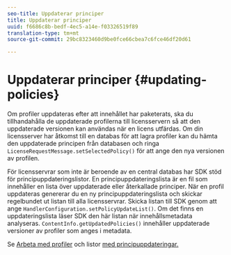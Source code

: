 ```yaml
---
seo-title: Uppdaterar principer
title: Uppdaterar principer
uuid: f6686c8b-bedf-4ec5-a14e-f03326519f89
translation-type: tm+mt
source-git-commit: 29bc8323460d9be0fce66cbea7c6fce46df20d61

---
```



# Uppdaterar principer {#updating-policies}

Om profiler uppdateras efter att innehållet har paketerats, ska du tillhandahålla de uppdaterade profilerna till licensservern så att den uppdaterade versionen kan användas när en licens utfärdas. Om din licensserver har åtkomst till en databas för att lagra profiler kan du hämta den uppdaterade principen från databasen och ringa `LicenseRequestMessage.setSelectedPolicy()` för att ange den nya versionen av profilen.

För licensservrar som inte är beroende av en central databas har SDK stöd för principuppdateringslistor. En principuppdateringslista är en fil som innehåller en lista över uppdaterade eller återkallade principer. När en profil uppdateras genererar du en ny principuppdateringslista och skickar regelbundet ut listan till alla licensservrar. Skicka listan till SDK genom att ange `HandlerConfiguration.setPolicyUpdateList()`. Om det finns en uppdateringslista läser SDK den här listan när innehållsmetadata analyseras. `ContentInfo.getUpdatedPolicies()` innehåller uppdaterade versioner av profiler som anges i metadata.

Se [Arbeta med profiler](../../../aaxs-protecting-content/content-working-with-policies/content-working-with-policies-overview.md) och listor [med principuppdateringar.](/help/digital-rights-management/protecting-content/working-policies-overview/policy-update-lists/working-with-policy-update-lists.md)
